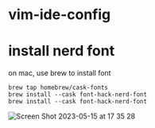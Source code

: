 # vim-ide-config

# install nerd font

on mac, use brew to install font
```shell
brew tap homebrew/cask-fonts
brew install --cask font-hack-nerd-font
brew install --cask font-hack-nerd-font
```


![Screen Shot 2023-05-15 at 17 35 28](https://github.com/DriedYellowPeach/vim-ide-config/assets/49219666/f3d1d8df-5073-4b78-8590-b0fcf94d4a14)
